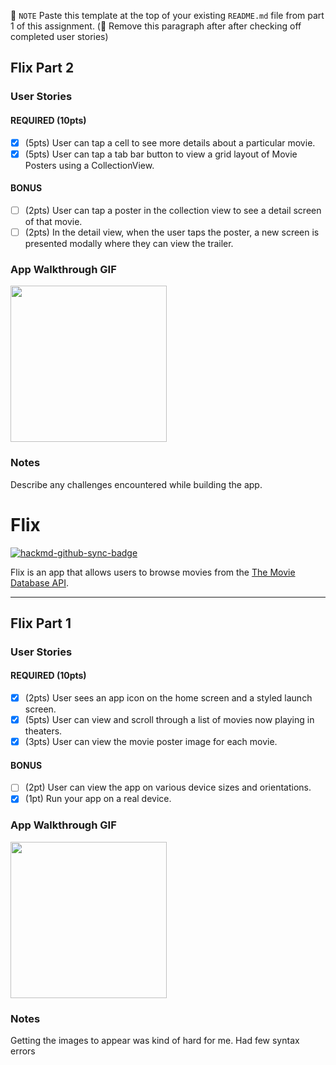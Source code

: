 📝 `NOTE` Paste this template at the top of your existing `README.md` file from part 1 of this assignment. (🚫 Remove this paragraph after after checking off completed user stories)

## Flix Part 2

### User Stories

#### REQUIRED (10pts)
- [x] (5pts) User can tap a cell to see more details about a particular movie.
- [x] (5pts) User can tap a tab bar button to view a grid layout of Movie Posters using a CollectionView.

#### BONUS
- [ ] (2pts) User can tap a poster in the collection view to see a detail screen of that movie.
- [ ] (2pts) In the detail view, when the user taps the poster, a new screen is presented modally where they can view the trailer.

### App Walkthrough GIF

<img src="https://i.imgur.com/8AxTiiq.gif" width=250><br>

### Notes
Describe any challenges encountered while building the app.

# Flix

[![hackmd-github-sync-badge](https://hackmd.io/9-yPGtVvRCijhyPvgvxdDQ/badge)](https://hackmd.io/9-yPGtVvRCijhyPvgvxdDQ)


Flix is an app that allows users to browse movies from the [The Movie Database API](http://docs.themoviedb.apiary.io/#).



---

## Flix Part 1

### User Stories




#### REQUIRED (10pts)
- [x] (2pts) User sees an app icon on the home screen and a styled launch screen.
- [x] (5pts) User can view and scroll through a list of movies now playing in theaters.
- [x] (3pts) User can view the movie poster image for each movie.

#### BONUS
- [ ] (2pt) User can view the app on various device sizes and orientations.
- [x] (1pt) Run your app on a real device.

### App Walkthrough GIF


<img src="https://i.imgur.com/Caakrmp.gif" width=250><br>

### Notes
Getting the images to appear was kind of hard for me. Had few syntax errors
